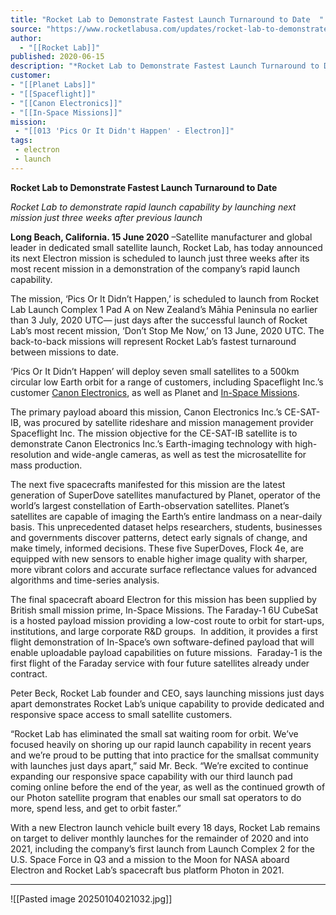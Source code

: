 ```yaml
---
title: "Rocket Lab to Demonstrate Fastest Launch Turnaround to Date  "
source: "https://www.rocketlabusa.com/updates/rocket-lab-to-demonstrate-fastest-launch-turnaround-to-date/"
author:
  - "[[Rocket Lab]]"
published: 2020-06-15
description: "*Rocket Lab to Demonstrate Fastest Launch Turnaround to Date *"
customer: 
- "[[Planet Labs]]"
- "[[Spaceflight]]"
- "[[Canon Electronics]]"
- "[[In-Space Missions]]"
mission:
 - "[[013 'Pics Or It Didn't Happen' - Electron]]"
tags:
 - electron
 - launch
---
```

**Rocket Lab to Demonstrate Fastest Launch Turnaround to Date** 

*Rocket Lab to demonstrate rapid launch capability by launching next mission just three weeks after previous launch*

**Long Beach, California. 15 June 2020** –Satellite manufacturer and global leader in dedicated small satellite launch, Rocket Lab, has today announced its next Electron mission is scheduled to launch just three weeks after its most recent mission in a demonstration of the company’s rapid launch capability.

The mission, ‘Pics Or It Didn’t Happen,’ is scheduled to launch from Rocket Lab Launch Complex 1 Pad A on New Zealand’s Māhia Peninsula no earlier than 3 July, 2020 UTC— just days after the successful launch of Rocket Lab’s most recent mission, ‘Don’t Stop Me Now,’ on 13 June, 2020 UTC. The back-to-back missions will represent Rocket Lab’s fastest turnaround between missions to date.

‘Pics Or It Didn’t Happen’ will deploy seven small satellites to a 500km circular low Earth orbit for a range of customers, including Spaceflight Inc.’s customer [Canon Electronics](https://en.canon-elec.co.jp/), as well as Planet and [In-Space Missions](https://in-space.co.uk/).

The primary payload aboard this mission, Canon Electronics Inc.’s CE-SAT-IB, was procured by satellite rideshare and mission management provider Spaceflight Inc. The mission objective for the CE-SAT-IB satellite is to demonstrate Canon Electronics Inc.’s Earth-imaging technology with high-resolution and wide-angle cameras, as well as test the microsatellite for mass production.

The next five spacecrafts manifested for this mission are the latest generation of SuperDove satellites manufactured by Planet, operator of the world’s largest constellation of Earth-observation satellites. Planet’s satellites are capable of imaging the Earth’s entire landmass on a near-daily basis. This unprecedented dataset helps researchers, students, businesses and governments discover patterns, detect early signals of change, and make timely, informed decisions. These five SuperDoves, Flock 4e, are equipped with new sensors to enable higher image quality with sharper, more vibrant colors and accurate surface reflectance values for advanced algorithms and time-series analysis.

The final spacecraft aboard Electron for this mission has been supplied by British small mission prime, In-Space Missions. The Faraday-1 6U CubeSat is a hosted payload mission providing a low-cost route to orbit for start-ups, institutions, and large corporate R&D groups.  In addition, it provides a first flight demonstration of In-Space’s own software-defined payload that will enable uploadable payload capabilities on future missions.  Faraday-1 is the first flight of the Faraday service with four future satellites already under contract.

Peter Beck, Rocket Lab founder and CEO, says launching missions just days apart demonstrates Rocket Lab’s unique capability to provide dedicated and responsive space access to small satellite customers.

“Rocket Lab has eliminated the small sat waiting room for orbit. We’ve focused heavily on shoring up our rapid launch capability in recent years and we’re proud to be putting that into practice for the smallsat community with launches just days apart,” said Mr. Beck. “We’re excited to continue  expanding our responsive space capability with our third launch pad coming online before the end of the year, as well as the continued growth of our Photon satellite program that enables our small sat operators to do more, spend less, and get to orbit faster.”

With a new Electron launch vehicle built every 18 days, Rocket Lab remains on target to deliver monthly launches for the remainder of 2020 and into 2021, including the company’s first launch from Launch Complex 2 for the U.S. Space Force in Q3 and a mission to the Moon for NASA aboard Electron and Rocket Lab’s spacecraft bus platform Photon in 2021.

---

![[Pasted image 20250104021032.jpg]]
